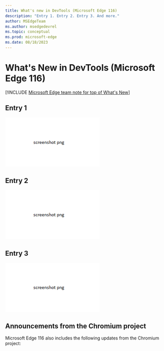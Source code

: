 ```yaml
---
title: What's new in DevTools (Microsoft Edge 116)
description: "Entry 1. Entry 2. Entry 3. And more."
author: MSEdgeTeam
ms.author: msedgedevrel
ms.topic: conceptual
ms.prod: microsoft-edge
ms.date: 08/18/2023
---
```

# What's New in DevTools (Microsoft Edge 116)

[!INCLUDE [Microsoft Edge team note for top of What's New](../../includes/edge-whats-new-note.md)]


<!-- ====================================================================== -->
## Entry 1

<!-- Subtitle: . -->

![todo: Alt-text 1](./devtools-116-images/template.png)
<!-- todo: steps to re-create screenshot -->

<!--
See also:
* []()
-->


<!-- ====================================================================== -->
## Entry 2

<!-- Subtitle: . -->

![todo: Alt-text 2](./devtools-116-images/template.png)
<!-- todo: steps to re-create screenshot -->

<!--
See also:
* []()
-->


<!-- ====================================================================== -->
## Entry 3

<!-- Subtitle: . -->

![todo: Alt-text 3](./devtools-116-images/template.png)
<!-- todo: steps to re-create screenshot -->

<!--
See also:
* []()
-->


<!-- ====================================================================== -->
## Announcements from the Chromium project

Microsoft Edge 116 also includes the following updates from the Chromium project:
<!-- todo: add -->


<!-- ====================================================================== -->
<!-- uncomment if content is copied from developer.chrome.com to this page -->

<!-- > [!NOTE]
> Portions of this page are modifications based on work created and [shared by Google](https://developers.google.com/terms/site-policies) and used according to terms described in the [Creative Commons Attribution 4.0 International License](https://creativecommons.org/licenses/by/4.0).
> The original page for announcements from the Chromium project is [What's New in DevTools (Chrome 116)](https://developer.chrome.com/blog/new-in-devtools-116) and is authored by [Jecelyn Yeen](https://developers.google.com/web/resources/contributors#jecelynyeen) (Developer advocate working on Chrome DevTools at Google). -->


<!-- ====================================================================== -->
<!-- uncomment if content is copied from developer.chrome.com to this page -->

<!-- [![Creative Commons License](../../../../media/cc-logo/88x31.png)](https://creativecommons.org/licenses/by/4.0)
This work is licensed under a [Creative Commons Attribution 4.0 International License](https://creativecommons.org/licenses/by/4.0). -->
